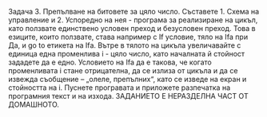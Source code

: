 Задача 3. Препълване на битовете за цяло число. Съставете 1. Схема на управление и 2. Успоредно на
нея - програма за реализиране на цикъл, като ползвате единствено условен преход и безусловен преход.
Това в езиците, които ползвате, става например с If условие, тяло на Ifа при Да, и go to етикета на Ifа.
Вътре в тялото на цикъла увеличавайте с единица една променлива i - цяло число, като началната
й стойност зададете да е едно. Условието на Ifа да е такова, че когато променливата i стане
отрицателна, да се излиза от цикъла и да се извежда съобщение – „олеле, препълних“, като се
изведе на екран и стойността на i. Пуснете програвата и приложете разпечатка на програмния
текст и на изхода. ЗАДАНИЕТО Е НЕРАЗДЕЛНА ЧАСТ ОТ ДОМАШНОТО.
